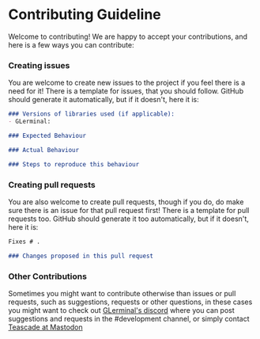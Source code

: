 # Contributing Guideline

Welcome to contributing! We are happy to accept your contributions, 
and here is a few ways you can contribute:

### Creating issues
You are welcome to create new issues to the project if you feel there is a need for it! 
There is a template for issues, that you should follow. GitHub should generate it automatically, but if it doesn't, here it is:
```markdown
### Versions of libraries used (if applicable):
- GLerminal: 

### Expected Behaviour

### Actual Behaviour

### Steps to reproduce this behaviour
```

### Creating pull requests
You are also welcome to create pull requests, though if you do, do make sure there is an issue for that pull request first!
There is a template for pull requests too. GitHub should generate it too automatically, but if it doesn't, here it is:
```markdown
Fixes # .

### Changes proposed in this pull request

```


### Other Contributions
Sometimes you might want to contribute otherwise than issues or pull requests, such as suggestions, requests or other questions,
in these cases you might want to check out [GLerminal's discord](https://discord.gg/Wg6D2Rk) where you can post 
suggestions and requests in the #development channel, or simply contact [Teascade at Mastodon](https://social.targaryen.house/@Teascade)